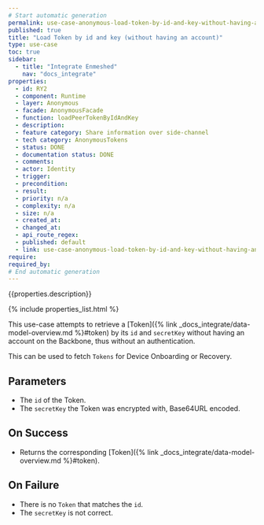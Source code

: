 ```yaml
---
# Start automatic generation
permalink: use-case-anonymous-load-token-by-id-and-key-without-having-an-account
published: true
title: "Load Token by id and key (without having an account)"
type: use-case
toc: true
sidebar:
  - title: "Integrate Enmeshed"
    nav: "docs_integrate"
properties:
  - id: RY2
  - component: Runtime
  - layer: Anonymous
  - facade: AnonymousFacade
  - function: loadPeerTokenByIdAndKey
  - description:
  - feature category: Share information over side-channel
  - tech category: AnonymousTokens
  - status: DONE
  - documentation status: DONE
  - comments:
  - actor: Identity
  - trigger:
  - precondition:
  - result:
  - priority: n/a
  - complexity: n/a
  - size: n/a
  - created_at:
  - changed_at:
  - api_route_regex:
  - published: default
  - link: use-case-anonymous-load-token-by-id-and-key-without-having-an-account
require:
required_by:
# End automatic generation
---
```


{{properties.description}}

{% include properties_list.html %}

This use-case attempts to retrieve a [Token]({% link _docs_integrate/data-model-overview.md %}#token)
by its `id` and `secretKey` without having an account on the Backbone, thus without an authentication.

This can be used to fetch `Tokens` for Device Onboarding or Recovery.

## Parameters

- The `id` of the Token.
- The `secretKey` the Token was encrypted with, Base64URL encoded.

## On Success

- Returns the corresponding [Token]({% link _docs_integrate/data-model-overview.md %}#token).

## On Failure

- There is no `Token` that matches the `id`.
- The `secretKey` is not correct.
